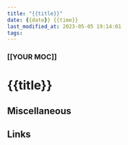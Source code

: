```yaml
---
title: "{{title}}"
date: {{date}} {{time}}
last_modified_at: 2023-05-05 19:14:01
tags:
---
```


### [[YOUR MOC]]

# {{title}}

## Miscellaneous

## Links
